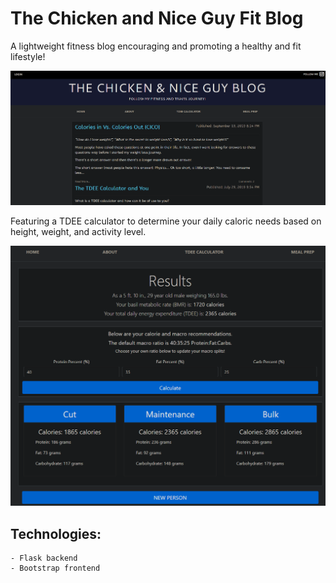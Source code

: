 # The Chicken and Nice Guy Fit Blog
A lightweight fitness blog encouraging and promoting a healthy and fit lifestyle!

![mainpage](imgs/demo.png)

Featuring a TDEE calculator to determine your daily caloric needs based on height, weight, and activity level.

![mainpage](imgs/tdeecalc.png)

## Technologies:
    - Flask backend
    - Bootstrap frontend